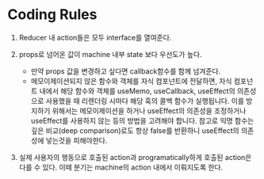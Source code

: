 # Coding Rules

1. Reducer 내 action들은 모두 interface를 열여준다.
2. props로 넘어온 값이 machine 내부 state 보다 우선도가 높다.

   - 만약 props 값을 변경하고 싶다면 callback함수를 함께 넘겨준다.
   - 메모이제이션되지 않은 함수와 객체를 자식 컴포넌트에 전달하면, 자식 컴포넌트 내에서 해당 함수와 객체를 useMemo, useCallback, useEffect의 의존성으로 사용했을 때 리렌더링 시마다 해당 훅의 콜백 함수가 실행됩니다.
     이를 방지하기 위해서는 메모이제이션을 하거나 useEffect의 의존성을 조정하거나 useEffect를 사용하지 않는 등의 방법을 고려해야 합니다. 참고로 익명 함수는 깊은 비교(deep comparison)로도 항상 false를 반환하니 useEffect의 의존성에 넣는것을 피해야한다.

3. 실제 사용자의 행동으로 호출된 action과 programatically하게 호출된 action은 다를 수 있다. 이떼 분기는 machine의 action 내에서 이뤄지도록 한다.
